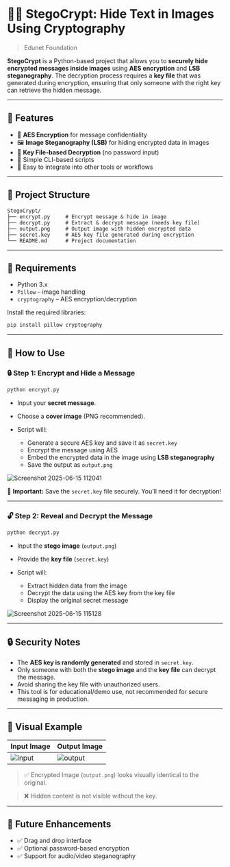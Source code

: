 # 🕵️‍♂️ StegoCrypt: Hide Text in Images Using Cryptography

> Edunet Foundation

**StegoCrypt** is a Python-based project that allows you to **securely hide encrypted messages inside images** using **AES encryption** and **LSB steganography**. The decryption process requires a **key file** that was generated during encryption, ensuring that only someone with the right key can retrieve the hidden message.

---

## 🔐 Features

* 🔏 **AES Encryption** for message confidentiality
* 🖼️ **Image Steganography (LSB)** for hiding encrypted data in images
* 🔑 **Key File-based Decryption** (no password input)
* 🧪 Simple CLI-based scripts
* 🧰 Easy to integrate into other tools or workflows

---

## 📁 Project Structure

```
StegoCrypt/
├── encrypt.py     # Encrypt message & hide in image
├── decrypt.py     # Extract & decrypt message (needs key file)
├── output.png     # Output image with hidden encrypted data
├── secret.key     # AES key file generated during encryption
└── README.md      # Project documentation
```

---

## 🧪 Requirements

* Python 3.x
* `Pillow` – image handling
* `cryptography` – AES encryption/decryption

Install the required libraries:

```bash
pip install pillow cryptography
```

---

## 🚀 How to Use

### 🔒 Step 1: Encrypt and Hide a Message

```bash
python encrypt.py
```

* Input your **secret message**.
* Choose a **cover image** (PNG recommended).
* Script will:

  * Generate a secure AES key and save it as `secret.key`
  * Encrypt the message using AES
  * Embed the encrypted data in the image using **LSB steganography**
  * Save the output as `output.png`

![Screenshot 2025-06-15 112041](https://github.com/user-attachments/assets/bbc34eb7-27f5-4a2b-a326-a4ddecac71ac)

🔑 **Important:** Save the `secret.key` file securely. You’ll need it for decryption!

---

### 🔓 Step 2: Reveal and Decrypt the Message

```bash
python decrypt.py
```

* Input the **stego image** (`output.png`)
* Provide the **key file** (`secret.key`)
* Script will:

  * Extract hidden data from the image
  * Decrypt the data using the AES key from the key file
  * Display the original secret message

![Screenshot 2025-06-15 115128](https://github.com/user-attachments/assets/635ad541-95a2-4d32-8183-86f349729fd2)

---

## 🔒 Security Notes

* The **AES key is randomly generated** and stored in `secret.key`.
* Only someone with both the **stego image** and the **key file** can decrypt the message.
* Avoid sharing the key file with unauthorized users.
* This tool is for educational/demo use, not recommended for secure messaging in production.

---

## 📸 Visual Example

| Input Image                                                                               | Output Image |
|-------------------------------------------------------------------------------------------|--------------------------------------------------------------------------------------------|
| ![input](https://github.com/user-attachments/assets/590c81b5-36c1-414f-8f30-4e8bcb8f5dab) | ![output](https://github.com/user-attachments/assets/fe245b87-8c97-4af1-8635-b32108648900) |

> ✅ Encrypted Image (`output.png`) looks visually identical to the original.

> ❌ Hidden content is not visible without the key.

---

## 📌 Future Enhancements

* ✅ Drag and drop interface
* ✅ Optional password-based encryption
* ✅ Support for audio/video steganography
